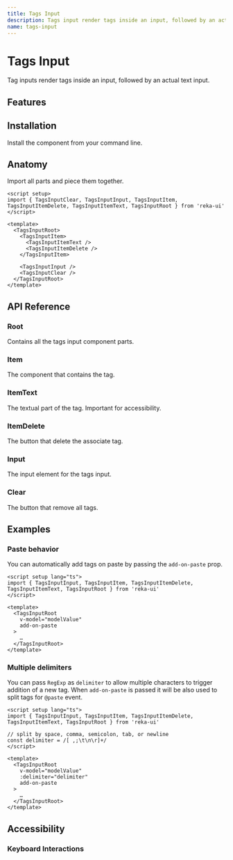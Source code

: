 ```yaml
---
title: Tags Input
description: Tags input render tags inside an input, followed by an actual text input.
name: tags-input
---
```


# Tags Input

<Description>
Tag inputs render tags inside an input, followed by an actual text input.
</Description>

<ComponentPreview name="TagsInput" />

## Features

<Highlights
  :features="[
    'Can be controlled or uncontrolled.',
    'Full keyboard navigation.',
    'Limit the number of tags.',
    'Accept value from clipboard.',
    'Clear button to reset all tags values.'
  ]"
/>

## Installation

Install the component from your command line.

<InstallationTabs value="reka-ui" />

## Anatomy

Import all parts and piece them together.

```vue
<script setup>
import { TagsInputClear, TagsInputInput, TagsInputItem, TagsInputItemDelete, TagsInputItemText, TagsInputRoot } from 'reka-ui'
</script>

<template>
  <TagsInputRoot>
    <TagsInputItem>
      <TagsInputItemText />
      <TagsInputItemDelete />
    </TagsInputItem>

    <TagsInputInput />
    <TagsInputClear />
  </TagsInputRoot>
</template>
```

## API Reference

### Root

Contains all the tags input component parts.

<!-- @include: @/meta/TagsInputRoot.md -->

<DataAttributesTable
  :data="[
    {
      attribute: '[data-disabled]',
      values: 'Present when disabled',
    },
    {
      attribute: '[data-focused]',
      values: 'Present when focus on input',
    },
    {
      attribute: '[data-invalid]',
      values: 'Present when input value is invalid',
    },
  ]"
/>

### Item

The component that contains the tag.

<!-- @include: @/meta/TagsInputItem.md -->

<DataAttributesTable
  :data="[
    {
      attribute: '[data-state]',
      values: ['active', 'inactive'],
    },
    {
      attribute: '[data-disabled]',
      values: 'Present when disabled',
    },
  ]"
/>

### ItemText

The textual part of the tag. Important for accessibility.

<!-- @include: @/meta/TagsInputItemText.md -->

### ItemDelete

The button that delete the associate tag.

<!-- @include: @/meta/TagsInputItemDelete.md -->

<DataAttributesTable
  :data="[
    {
      attribute: '[data-state]',
      values: ['active', 'inactive'],
    },
    {
      attribute: '[data-disabled]',
      values: 'Present when disabled',
    },
  ]"
/>

### Input

The input element for the tags input.

<!-- @include: @/meta/TagsInputInput.md -->

<DataAttributesTable
  :data="[
    {
      attribute: '[data-invalid]',
      values: 'Present when input value is invalid',
    },
  ]"
/>

### Clear

The button that remove all tags.

<!-- @include: @/meta/TagsInputClear.md -->

<DataAttributesTable
  :data="[
    {
      attribute: '[data-disabled]',
      values: 'Present when disabled',
    },
  ]"
/>

## Examples

### Paste behavior

You can automatically add tags on paste by passing the `add-on-paste` prop.

```vue line=8
<script setup lang="ts">
import { TagsInputInput, TagsInputItem, TagsInputItemDelete, TagsInputItemText, TagsInputRoot } from 'reka-ui'
</script>

<template>
  <TagsInputRoot
    v-model="modelValue"
    add-on-paste
  >
    …
  </TagsInputRoot>
</template>
```

### Multiple delimiters

You can pass `RegExp` as `delimiter` to allow multiple characters to trigger addition of a new tag. When `add-on-paste` is passed it will be also used to split tags for `@paste` event.

```vue line=4-5,11
<script setup lang="ts">
import { TagsInputInput, TagsInputItem, TagsInputItemDelete, TagsInputItemText, TagsInputRoot } from 'reka-ui'

// split by space, comma, semicolon, tab, or newline
const delimiter = /[ ,;\t\n\r]+/
</script>

<template>
  <TagsInputRoot
    v-model="modelValue"
    :delimiter="delimiter"
    add-on-paste
  >
    …
  </TagsInputRoot>
</template>
```

## Accessibility

### Keyboard Interactions

<KeyboardTable
  :data="[
    {
      keys: ['Delete'],
      description: '<span> When tag is active, remove it and set the tag on right active.</span>',
    },
    {
      keys: ['Backspace'],
      description: '<span> When tag is active, remove it and set the tag on left active. If there are no tags to the left, either the next tags gets focus, or the input.</span>',
    },
    {
      keys: ['ArrowRight'],
      description: '<span> Set the next tag active.</span>',
    },
    {
      keys: ['ArrowLeft'],
      description: '<span> Set the previous tag active.</span>',
    },
    {
      keys: ['Home'],
      description: '<span> Set the first tag active</span>',
    },
    {
      keys: ['End'],
      description: '<span> Set the last tag active</span>',
    },
  ]"
/>
